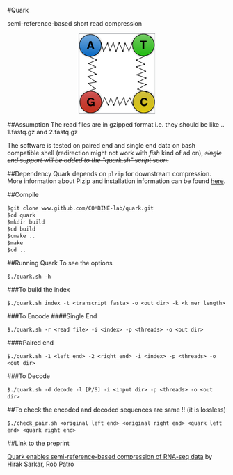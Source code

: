 #Quark 

semi-reference-based short read compression

<p align="center">
<img src="qimage.001.png">
</p>


##Assumption
The read files are in gzipped format i.e. they should be like .. 1.fastq.gz and 2.fastq.gz

The software is tested on paired end and single end data on bash compatible shell (redirection might not work with *fish* kind of ad on), ~~*single end support will be added to the "quark.sh" script soon*.~~

##Dependency
Quark depends on `plzip` for downstream compression. More information about Plzip and installation information can be found [here](http://www.nongnu.org/lzip/plzip.html). 


##Compile
```{r, engine='bash', encode and decode}
$git clone www.github.com/COMBINE-lab/quark.git
$cd quark
$mkdir build
$cd build
$cmake ..
$make
$cd ..
```

##Running Quark
To see the options

```{r, engine='bash', encode and decode}
$./quark.sh -h

```

###To build the index


```{r, engine='bash', encode and decode}
$./quark.sh index -t <transcript fasta> -o <out dir> -k <k mer length>

```

###To Encode
####Single End
```{r, engine='bash', encode and decode}
$./quark.sh -r <read file> -i <index> -p <threads> -o <out dir>

```
####Paired end

```{r, engine='bash', encode and decode}
$./quark.sh -1 <left_end> -2 <right_end> -i <index> -p <threads> -o <out dir>

```

###To Decode

```{r, engine='bash', encode and decode}
$./quark.sh -d decode -l [P/S] -i <input dir> -p <threads> -o <out dir>

```

##To check the encoded and decoded sequences are same !! (it is lossless) 


```{r, engine='bash', encode and decode}
$./check_pair.sh <original left end> <original right end> <quark left end> <quark right end>

```
##Link to the preprint

[Quark enables semi-reference-based compression of RNA-seq data](http://dx.doi.org/10.1101/085878) by Hirak Sarkar, Rob Patro

